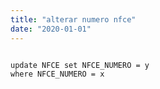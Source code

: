 ```yaml
---
title: "alterar numero nfce"
date: "2020-01-01"
---
```


<code>
update NFCE set NFCE_NUMERO = y
where NFCE_NUMERO = x
</code>